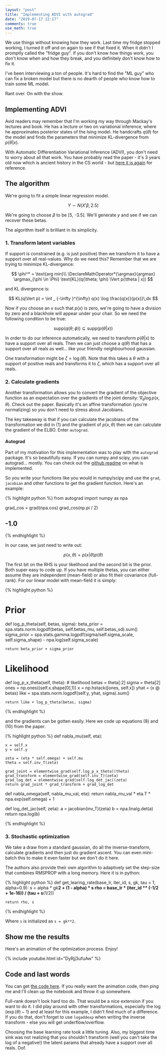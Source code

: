 ```yaml
---
layout: "post"
title: "Implementing ADVI with autograd"
date: "2019-07-17 22:17"
comments: true
use_math: true
---
```


We use things without knowing how they work. Last time my fridge stopped working, I turned it off and on again to see if that fixed it. When it didn't I promptly called the "fridge guy". If you don't know how things work, you don't know when and how they break, and you definitely don't know how to fix it.

I've been interviewing a ton of people. It's hard to find the "ML guy" who can fix a broken model but there is no dearth of people who know how to train some ML model.

Rant over. On with the show.

## Implementing ADVI

Avid readers may remember that I'm working my way through Mackay's lectures and book. He has a lecture or two on variational inference, where he approximates posterior states of the Ising model. He handcrafts $q(\theta)$ for the model and finds the parameters that minimize KL-divergence from $p(\theta \vert x)$.

With Automatic Differentiation Variational Inference (ADVI), you don't need to worry about all that work. You have probably read the paper - it's 3 years old now which is ancient history in the CS world - but [here it is again](https://arxiv.org/pdf/1603.00788.pdf) for reference.

## The algorithm

We're going to fit a simple linear regression model.

$$
Y \sim N(X'\beta, 2.5)
$$

We're going to choose $\beta$ to be [5, -3.5]. We'll generate $y$ and see if we can recover these betas.

The algorithm itself is brilliant in its simplicity.

### 1. Transform latent variables ###

If support is constrained (e.g. is just positive) then we transform it to have a support over all real-values. Why do we need this? Remember that we are trying to minimize KL-divergence:

$$
\phi^* = \text{arg min}\\
\DeclareMathOperator*{\argmax}{argmax}
\argmax_{\phi \in \Phi} \text{KL}(q(\theta; \phi) \Vert p(\theta | x))
$$

and KL divergence is:

$$
KL(q\Vert p) = \int _ {-\infty }^{\infty} q(x) \log \frac{q(x)}{p(x)}\,dx
$$

Now if you choose an $x$ such that $p(x)$ is zero, we're going to have a division by zero and a blackhole will appear under your chair. So we need the following condition to be true:

$$
\text{supp}(q(\theta;\phi)) \subseteq \text{supp}(p(\theta\vert x))
$$

In order to do our inference automatically, we need to transform $p(\theta \vert x)$ to have a support over all reals. Then we can just choose a $q(\theta)$ that has a support over all reals as well... like your friendly neighbourhood gaussian.

One transformation might be $\zeta = \log(\theta)$. Note that this takes a $\theta$ with a support of positive reals and transforms it to $\zeta$, which has a support over all reals.

### 2. Calculate gradients

Another transformation allows you to convert the gradient of the objective function as an expectation over the gradients of the joint density: $\nabla_{\theta}\log p(x, \theta)$. Check out the paper. Basically it's an affine transformation (you're normalizing) so you don't need to stress about Jacobians.

The key takeaway is that if you can calculate the jacobians of the transformation we did in (1) and the gradient of $p(x, \theta)$ then we can calculate the gradient of the ELBO. Enter `autograd`.

#### Autograd

Part of my motivation for this implementation was to play with the `autograd` package. It's so beautifully easy. If you can numpy and scipy, you can autograd... mostly. You can check out the [github readme](https://github.com/HIPS/autograd) on what is implemented.

So you write your functions like you would in numpy/scipy and use the `grad`, `jacobian` and other functions to get the gradient function. Here's an example:

{% highlight python %}
from autograd import numpy as npa

grad_cos = grad(npa.cos)
grad_cos(np.pi / 2)

## -1.0
{% endhighlight %}

In our case, we just need to write out:

$$p(x, \theta) = p(x | \theta)p(\theta)$$

The first bit on the RHS is your likelihood and the second bit is the prior. Both super easy to code up. If you have multiple thetas, you can either assume they are independent (mean-field) or also fit their covariance (full-rank). For our linear model with mean-field it is simply:

{% highlight python %}

# Prior
def log_p_theta(self, betas, sigma):
    beta_prior = spa.stats.norm.logpdf(betas, self.betas_mu, self.betas_sd).sum()
    sigma_prior = spa.stats.gamma.logpdf(sigma/self.sigma_scale,
                                         self.sigma_shape) - npa.log(self.sigma_scale)

    return beta_prior + sigma_prior

# Likelihood
def log_p_x_theta(self, theta):
    # likelihood
    betas = theta[:2]
    sigma = theta[2]
    ones = np.ones((self.x.shape[0],1))
    x = np.hstack([ones, self.x])
    yhat = (x @ betas)
    like = spa.stats.norm.logpdf(self.y, yhat, sigma).sum()

    return like + log_p_theta(betas, sigma)

{% endhighlight %}

and the gradients can be gotten easily. Here we code up equations (8) and (10) from the paper.

{% highlight python %}
def nabla_mu(self, eta):

    x = self.x
    y = self.y

    zeta = (eta * self.omega) + self.mu
    theta = self.inv_T(zeta)

    grad_joint = elementwise_grad(self.log_p_x_theta)(theta)
    grad_transform = elementwise_grad(self.inv_T)(zeta)
    grad_log_det = elementwise_grad(self.log_det_jac)(zeta)
    return grad_joint * grad_transform + grad_log_det

def nabla_omega(self, nabla_mu_val, eta):
    return nabla_mu_val * eta.T * npa.exp(self.omega) + 1

def log_det_jac(self, zeta):
    a = jacobian(inv_T)(zeta)
    b = npa.linalg.det(a)
    return npa.log(b)

{% endhighlight %}

### 3. Stochastic optimization ###

We take a draw from a standard gaussian, do all the inverse-transform, calculate gradients and then just do gradient ascent. You can even mini-batch this to make it even faster but we don't do it here.

The authors also provide their own algorithm to adaptively set the step-size that combines RMSPROP with a long memory. Here it is in python:

{% highlight python %}
def get_learing_rate(base_lr, iter_id, s, gk, tau = 1, alpha=0.9):
    s = alpha * gk**2 + (1 - alpha) * s
    rho = base_lr * (iter_id ** (-1/2 + 1e-16)) / (tau + s**(1/2))

    return rho, s
{% endhighlight %}

Where `s` is initialized as `s = gk**2`.

## Show me the results

Here's an animation of the optimization process. Enjoy!

{% include youtube.html id="DyRjj3ufuAw" %}

## Code and last words

You can get [the code here](https://github.com/sidravi1/Blog/tree/master/src/advi). If you really want the animation code, then ping me and I'll clean up the notebook and throw it up somewhere.

Full-rank doesn't look hard too do. That would be a nice extension if you want to do it. I did play around with other transformations, especially the $\log(\exp(\theta) - 1)$ and at least for this example, I didn't find much of a difference. If you do that, don't forget to use `logaddexp` when writing the inverse transform - else you will get underflow/overflow.

Choosing the base learning rate took a little tuning. Also, my biggest time sink was not realizing that you shouldn't transform (well you can't take the log of a negative!) the latent params that already have a support over all reals. Oof.
